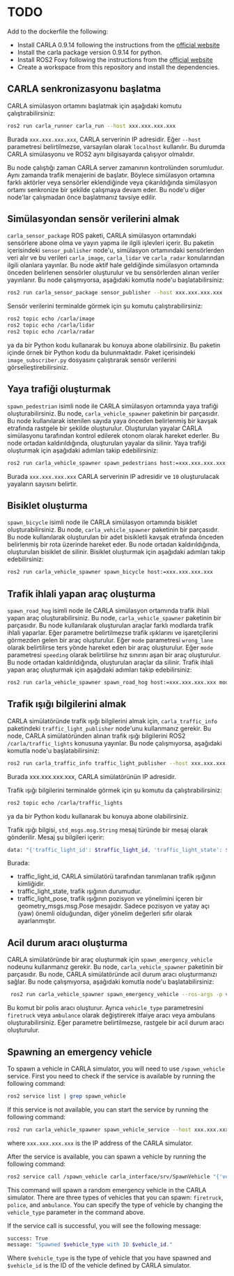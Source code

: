 # TODO 
Add to the dockerfile the following:
- Install CARLA 0.9.14 following the instructions from the [official website](https://carla.readthedocs.io/en/latest/start_quickstart/)
- Install the carla package version 0.9.14 for python.
- Install ROS2 Foxy following the instructions from the [official website](https://docs.ros.org/en/foxy/Installation/Ubuntu-Install-Debians.html)
- Create a workspace from this repository and install the dependencies.

## CARLA senkronizasyonu başlatma

CARLA simülasyon ortamını başlatmak için aşağıdaki komutu çalıştırabilirsiniz:

```bash
ros2 run carla_runner carla_run --host xxx.xxx.xxx.xxx
```

Burada `xxx.xxx.xxx.xxx`, CARLA serverinin IP adresidir. Eğer `--host` parametresi belirtilmezse, varsayılan olarak `localhost` kullanılır. Bu durumda CARLA simülasyonu ve ROS2 aynı bilgisayarda çalışıyor olmalıdır.

Bu node çalıştığı zaman CARLA server zamanının kontrolünden sorumludur. Aynı zamanda trafik menajerini de başlatır. Böylece simülasyon ortamına farklı aktörler veya sensörler eklendiğinde veya çıkarıldığında simülasyon ortamı senkronize bir şekilde çalışmaya devam eder. Bu node'u diğer node'lar çalışmadan önce başlatmanız tavsiye edilir.

## Simülasyondan sensör verilerini almak

`carla_sensor_package` ROS paketi, CARLA simülasyon ortamındaki sensörlere abone olma ve yayın yapma ile ilgili işlevleri içerir. Bu paketin içerisindeki `sensor_publisher` node'u, simülasyon ortamındaki sensörlerden veri alır ve bu verileri `carla_image`, `carla_lidar` ve `carla_radar` konularından ilgili olanlara yayınlar. Bu node aktif hale geldiğinde simülasyon ortamında önceden belirlenen sensörler oluşturulur ve bu sensörlerden alınan veriler yayınlanır. Bu node çalışmıyorsa, aşağıdaki komutla node'u başlatabilirsiniz:

```bash
ros2 run carla_sensor_package sensor_publisher --host xxx.xxx.xxx.xxx
```

Sensör verilerini terminalde görmek için şu komutu çalıştırabilirsiniz:

```bash
ros2 topic echo /carla/image
ros2 topic echo /carla/lidar
ros2 topic echo /carla/radar
```

ya da bir Python kodu kullanarak bu konuya abone olabilirsiniz. Bu paketin içinde örnek bir Python kodu da bulunmaktadır. Paket içerisindeki `image_subscriber.py` dosyasını çalıştırarak sensör verilerini görselleştirebilirsiniz.

## Yaya trafiği oluşturmak

`spawn_pedestrian` isimli node ile CARLA simülasyon ortamında yaya trafiği oluşturabilirsiniz. Bu node, `carla_vehicle_spawner` paketinin bir parçasıdır. Bu node kullanılarak istenilen sayıda yaya önceden belirlenmiş bir kavşak etrafında rastgele bir şekilde oluşturulur. Oluşturulan yayalar CARLA simülasyonu tarafından kontrol edilerek otonom olarak hareket ederler. Bu node ortadan kaldırıldığında, oluşturulan yayalar da silinir. Yaya trafiği oluşturmak için aşağıdaki adımları takip edebilirsiniz:

```bash
ros2 run carla_vehicle_spawner spawn_pedestrians host:=xxx.xxx.xxx.xxx number_of_walkers:=10
```

Burada `xxx.xxx.xxx.xxx` CARLA serverinin IP adresidir ve `10` oluşturulacak yayaların sayısını belirtir.

## Bisiklet oluşturma

`spawn_bicycle` isimli node ile CARLA simülasyon ortamında bisiklet oluşturabilirsiniz. Bu node, `carla_vehicle_spawner` paketinin bir parçasıdır. Bu node kullanılarak oluşturulan bir adet bisikletli kavşak etrafında önceden belirlenmiş bir rota üzerinde hareket eder. Bu node ortadan kaldırıldığında, oluşturulan bisiklet de silinir. Bisiklet oluşturmak için aşağıdaki adımları takip edebilirsiniz:

```bash
ros2 run carla_vehicle_spawner spawn_bicycle host:=xxx.xxx.xxx.xxx
```

## Trafik ihlali yapan araç oluşturma

`spawn_road_hog` isimli node ile CARLA simülasyon ortamında trafik ihlali yapan araç oluşturabilirsiniz. Bu node, `carla_vehicle_spawner` paketinin bir parçasıdır. Bu node kullanılarak oluşturulan araçlar farklı modlarda trafik ihlali yaparlar. Eğer parametre belirtilmezse trafik ışıklarını ve işaretçilerini görmezden gelen bir araç oluşturulur. Eğer `mode` parametresi `wrong_lane` olarak belirtilirse ters yönde hareket eden bir araç oluşturulur. Eğer `mode` parametresi `speeding` olarak belirtilirse hız sınırını aşan bir araç oluşturulur. Bu node ortadan kaldırıldığında, oluşturulan araçlar da silinir. Trafik ihlali yapan araç oluşturmak için aşağıdaki adımları takip edebilirsiniz:

```bash
ros2 run carla_vehicle_spawner spawn_road_hog host:=xxx.xxx.xxx.xxx mode:=wrong_lane
```

## Trafik ışığı bilgilerini almak

CARLA simülatöründe trafik ışığı bilgilerini almak için, `carla_traffic_info` paketindeki `traffic_light_publisher` node'unu kullanmanız gerekir. Bu node, CARLA simülatöründen alınan trafik ışığı bilgilerini ROS2 `/carla/traffic_lights` konusuna yayınlar. Bu node çalışmıyorsa, aşağıdaki komutla node'u başlatabilirsiniz:

```bash
ros2 run carla_traffic_info traffic_light_publisher --host xxx.xxx.xxx.xxx
```

Burada xxx.xxx.xxx.xxx, CARLA simülatörünün IP adresidir.

Trafik ışığı bilgilerini terminalde görmek için şu komutu da çalıştırabilirsiniz:

```bash
ros2 topic echo /carla/traffic_lights
```

ya da bir Python kodu kullanarak bu konuya abone olabilirsiniz.

Trafik ışığı bilgisi, `std_msgs.msg.String` mesaj türünde bir mesaj olarak gönderilir. Mesaj şu bilgileri içerir:

```bash
data: "{'traffic_light_id': $traffic_light_id, 'traffic_light_state': $traffic_light_state, 'traffic_light_pose': $traffic_light_pose}"
```

Burada:

- traffic_light_id, CARLA simülatörü tarafından tanımlanan trafik ışığının kimliğidir.
- traffic_light_state, trafik ışığının durumudur.
- traffic_light_pose, trafik ışığının pozisyon ve yönelimini içeren bir geometry_msgs.msg.Pose mesajıdır. Sadece pozisyon ve yatay açı (yaw) önemli olduğundan, diğer yönelim değerleri sıfır olarak ayarlanmıştır.
## Acil durum aracı oluşturma

CARLA simülatöründe bir araç oluşturmak için `spawn_emergency_vehicle` nodeunu kullanmanız gerekir. Bu node, `carla_vehicle_spawner` paketinin bir parçasıdır. Bu node, CARLA simülatöründe acil durum aracı oluşturmanızı sağlar. Bu node çalışmıyorsa, aşağıdaki komutla node'u başlatabilirsiniz:

```bash
 ros2 run carla_vehicle_spawner spawn_emergency_vehicle --ros-args -p vehicle_type:='police' -p host:='xxx.xxx.xxx.xxx'
```
Bu komut bir polis aracı oluşturur. Ayrıca `vehicle_type` parametresini `firetruck` veya `ambulance` olarak değiştirerek itfaiye aracı veya ambulans oluşturabilirsiniz. Eğer parametre belirtilmezse, rastgele bir acil durum aracı oluşturulur.

## Spawning an emergency vehicle

To spawn a vehicle in CARLA simulator, you will need to use `/spawn_vehicle` service. 
First you need to check if the service is available by running the following command:

```bash
ros2 service list | grep spawn_vehicle
```

If this service is not available, you can start the service by running the following command:

```bash
ros2 run carla_vehicle_spawner spawn_vehicle_service --host xxx.xxx.xxx.xxx 
```

where `xxx.xxx.xxx.xxx` is the IP address of the CARLA simulator.

After the service is available, you can spawn a vehicle by running the following command:

```bash
ros2 service call /spawn_vehicle carla_interface/srv/SpawnVehicle "{'vehicle_type': 'random'}"
```

This command will spawn a random emergency vehicle in the CARLA simulator. There are three types of vehicles that you can
spawn: `firetruck`, `police`, and `ambulance`. You can specify the type of vehicle by changing the `vehicle_type` parameter in the command above.

If the service call is successful, you will see the following message:

```bash
success: True
message: "Spawned $vehicle_type with ID $vehicle_id."
```

Where `$vehicle_type` is the type of vehicle that you have spawned and `$vehicle_id` is the ID of the vehicle defined by CARLA simulator.
